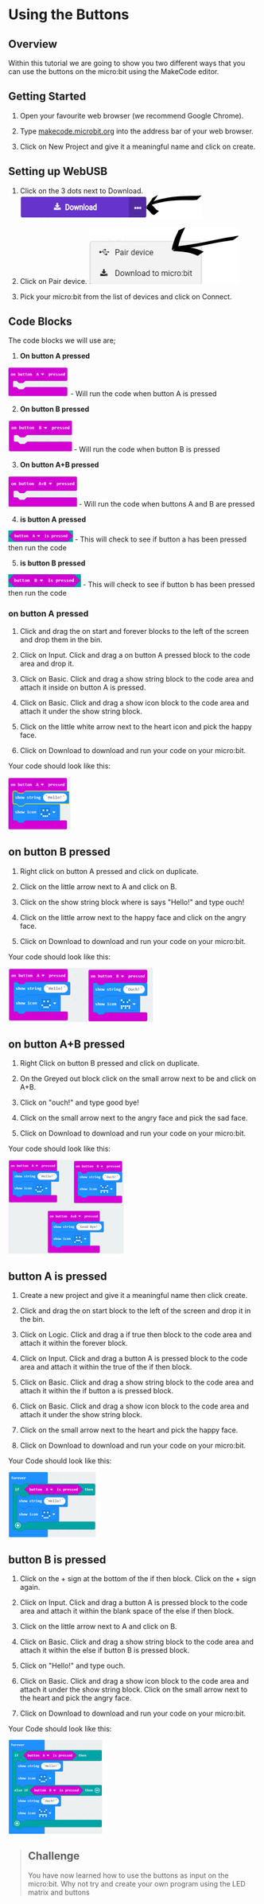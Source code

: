 # Using the Buttons

## Overview

Within this tutorial we are going to show you two different ways that you can use the buttons on the micro:bit using the MakeCode editor.

## Getting Started

1. Open your favourite web browser (we recommend Google Chrome).

2. Type [makecode.microbit.org](https://makecode.microbit.org/#) into the address bar of your web browser.

3. Click on New Project and give it a meaningful name and click on create.

## Setting up WebUSB

1. Click on the 3 dots next to Download.
![3dots](Images/Download.png)

2. Click on Pair device.
![Pair Device](Images/PairDevice.png)

3. Pick your micro:bit from the list of devices and click on Connect.

## Code Blocks

The code blocks we will use are;

1. **On button A pressed**

![on button a pressed block](Images/OnButtonAPressed.png) - Will run the code when button A is pressed

2. **On button B pressed**

![on button b pressed block](Images/OnButtonBPressed.png) - Will run the code when button B is pressed

3. **On button A+B pressed**

![on button a+b pressed](Images/OnButtonABPressed.png) - Will run the code when buttons A and B are pressed

4. **is button A pressed**

![is button a pressed](Images/ButtonAIsPressed.png) - This will check to see if button a has been pressed then run the code

5. **is button B pressed**

![is button b pressed](Images/ButtonBIsPressed.png) - This will check to see if button b has been pressed then run the code

### on button A pressed

1. Click and drag the on start and forever blocks to the left of the screen and drop them in the bin.

2. Click on Input. Click and drag a on button A pressed block to the code area and drop it.

3. Click on Basic. Click and drag a show string block to the code area and attach it inside on button A is pressed.

4. Click on Basic. Click and drag a show icon block to the code area and attach it under the show string block.

5. Click on the little white arrow next to the heart icon and pick the happy face.

6. Click on Download to download and run your code on your micro:bit.

Your code should look like this:

![on button a pressed code](Images/OnButtonAPressedCode.png)

## on button B pressed

1. Right click on button A pressed and click on duplicate.

2. Click on the little arrow next to A and click on B.

3. Click on the show string block where is says "Hello!" and type ouch!

4. Click on the little arrow next to the happy face and click on the angry face.

5. Click on Download to download and run your code on your micro:bit.

Your code should look like this:

![on button b pressed](Images/onButtonBPressedCode.png)

## on button A+B pressed

1. Right Click on button B pressed and click on duplicate.

2. On the Greyed out block click on the small arrow next to be and click on A+B.

3. Click on "ouch!" and type good bye!

4. Click on the small arrow next to the angry face and pick the sad face.

5. Click on Download to download and run your code on your micro:bit.

Your code should look like this:

![on button a+b pressed code](Images/OnButtonABPressedCode.png)

## button A is pressed

1. Create a new project and give it a meaningful name then click create.

2. Click and drag the on start block to the left of the screen and drop it in the bin.

3. Click on Logic. Click and drag a if true then block to the code area and attach it within the forever block.

4. Click on Input. Click and drag a button A is pressed block to the code area and attach it within the true of the if then block.

5. Click on Basic. Click and drag a show string block to the code area and attach it within the if button a is pressed block.

6. Click on Basic. Click and drag a show icon block to the code area and attach it under the show string block.

7. Click on the small arrow next to the heart and pick the happy face.

8. Click on Download to download and run your code on your micro:bit.

Your Code should look like this:

![button a is pressed code](Images/ButtonAIsPressedCode.png)

## button B is pressed

1. Click on the + sign at the bottom of the if then block. Click on the + sign again.

2. Click on Input. Click and drag a button A is pressed block to the code area and attach it within the blank space of the else if then block.

3. Click on the little arrow next to A and click on B.

4. Click on Basic. Click and drag a show string block to the code area and attach it within the else if button B is pressed block.

5. Click on "Hello!" and type ouch.

6. Click on Basic. Click and drag a show icon block to the code area and attach it under the show string block. Click on the small arrow next to the heart and pick the angry face.

7. Click on Download to download and run your code on your micro:bit.

Your Code should look like this:

![button a is pressed code](Images/ButtonBIsPressedCode.png)


> ## Challenge
>
> You have now learned how to use the buttons as input on the micro:bit. Why not try and create your own program using the LED matrix and buttons
